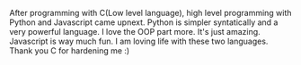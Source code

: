 After programming with C(Low level language), high level programming with Python and Javascript came upnext. Python is simpler syntatically and a very powerful language. I love the OOP part more. It's just amazing.
Javascript is way much fun. I am loving life with these two languages. Thank you C for hardening me :)
